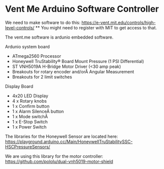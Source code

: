 # Vent Me Arduino Software Controller

We need to make software to do this: 
https://e-vent.mit.edu/controls/high-level-controls/
** You might need to register with MIT to get access to that. 

The vent.me software is ardunio embedded software.

Ardunio system board
* ATmega2560 Processor
* Honeywell TruStability® Board Mount Pressure (1 PSI Differential)
* ST VNH5019A H-Bridge Motor Driver (<30 amp peak)
* Breakouts for rotary encoder and/orÂ Angular Measurement
* Breakouts for 2 limit switches

Display Board
* 4x20 LED Display
* 4 x Rotary knobs
* 1 x Confirm button
* 1 x Alarm SilenceÂ button
* 1 x Mode switchÂ 
* 1 x E-Stop Switch
* 1 x Power Switch

The libraries for the Honeywell Sensor are located here: 
https://playground.arduino.cc/Main/HoneywellTruStabilitySSC-HSCPressureSensors/

We are using this library for the motor controller: 
https://github.com/pololu/dual-vnh5019-motor-shield

